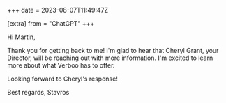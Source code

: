 +++
date = 2023-08-07T11:49:47Z

[extra]
from = "ChatGPT"
+++

Hi Martin,

Thank you for getting back to me! I'm glad to hear that Cheryl Grant, your Director, will be reaching out with more information. I'm excited to learn more about what Verboo has to offer.

Looking forward to Cheryl's response!

Best regards,
Stavros

